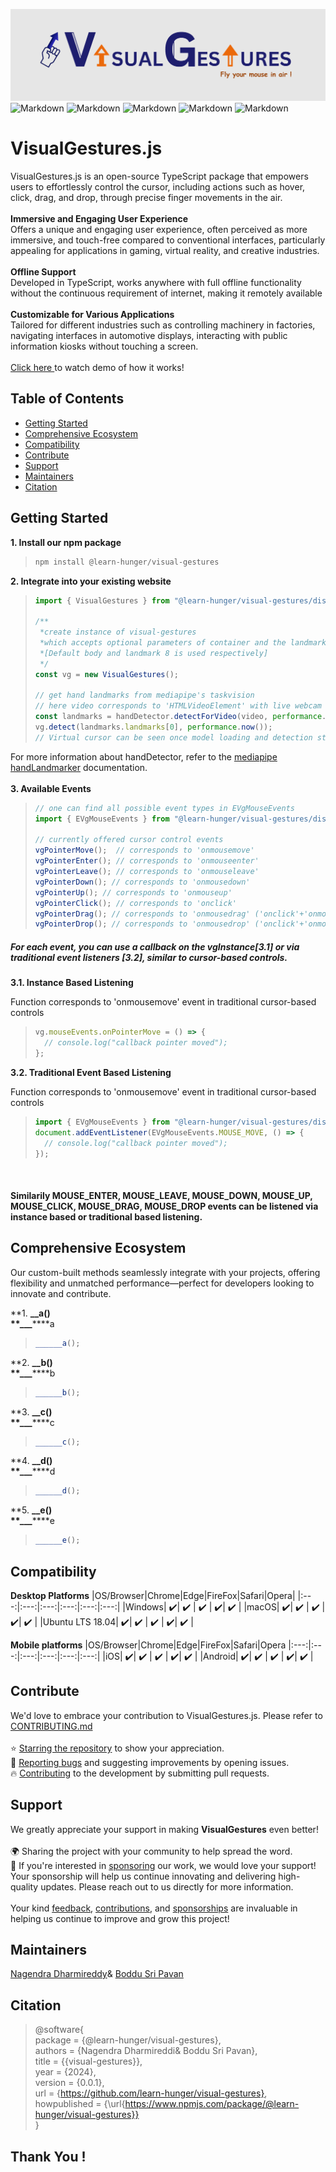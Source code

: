 ![plot](./src/assets/Banner.png)
![Markdown](https://img.shields.io/npm/v/@learn-hunger/visual-gestures)
![Markdown](https://img.shields.io/github/v/release/learn-hunger/visual-gestures)
![Markdown](https://img.shields.io/github/downloads/learn-hunger/visual-gestures/latest/total)
![Markdown](https://img.shields.io/badge/build-passing-brightgreen)
![Markdown](https://img.shields.io/badge/License-MIT-blue.svg)

# VisualGestures.js

VisualGestures.js is an open-source TypeScript package that empowers users to effortlessly control the cursor, including actions such as hover, click, drag, and drop, through precise finger movements in the air.
<br><br>
**Immersive and Engaging User Experience** <br>
Offers a unique and engaging user experience, often perceived as more immersive, and touch-free compared to conventional interfaces, particularly appealing for applications in gaming, virtual reality, and creative industries.
<br><br>
**Offline Support** <br>
Developed in TypeScript, works anywhere with full offline functionality without the continuous requirement of internet, making it remotely available
<br><br>
**Customizable for Various Applications** <br>
Tailored for different industries such as controlling machinery in factories, navigating interfaces in automotive displays, interacting with public information kiosks without touching a screen.
<br><br>
<a href="https://github.com/user-attachments/assets/a24cc183-36cd-42a9-9910-b8405c45327f"> Click here </a> to watch demo of how it works!
<br>

## Table of Contents</h2>

- [Getting Started](#getting-started)
- [Comprehensive Ecosystem](#comprehensive-ecosystem)
- [Compatibility](#compatibility)
- [Contribute](#contribute)
- [Support](#support)
- [Maintainers](#maintainers)
- [Citation](#citation)

## Getting Started

**1. Install our npm package**

>  ```javascript
>  npm install @learn-hunger/visual-gestures
>  ```

**2. Integrate into your existing website**

>  ```javascript
>  import { VisualGestures } from "@learn-hunger/visual-gestures/dist/";
>
>  /**
>   *create instance of visual-gestures
>   *which accepts optional parameters of container and the landmark to be used as pointer
>   *[Default body and landmark 8 is used respectively]
>   */
>  const vg = new VisualGestures();
>
>  // get hand landmarks from mediapipe's taskvision
>  // here video corresponds to 'HTMLVideoElement' with live webcam stream
>  const landmarks = handDetector.detectForVideo(video, performance.now());
>  vg.detect(landmarks.landmarks[0], performance.now());
>  // Virtual cursor can be seen once model loading and detection started successfully
>  ```

For more information about handDetector, refer to the <a href="https://www.npmjs.com/package/@mediapipe/tasks-vision">mediapipe handLandmarker</a> documentation.<br/><br/>
**3. Available Events** <br/>

>  ```javascript
>  // one can find all possible event types in EVgMouseEvents
>  import { EVgMouseEvents } from "@learn-hunger/visual-gestures/dist/app/utilities/vg-constants";
>
>  // currently offered cursor control events
>  vgPointerMove();  // corresponds to 'onmousemove'
>  vgPointerEnter(); // corresponds to 'onmouseenter'
>  vgPointerLeave(); // corresponds to 'onmouseleave'
>  vgPointerDown(); // corresponds to 'onmousedown'
>  vgPointerUp(); // corresponds to 'onmouseup'
>  vgPointerClick(); // corresponds to 'onclick'
>  vgPointerDrag(); // corresponds to 'onmousedrag' ('onclick'+'onmousemove')
>  vgPointerDrop(); // corresponds to 'onmousedrop' ('onclick'+'onmousemove'+'onmouseup')
>  ```

##### For each event, you can use a callback on the vgInstance[3.1] or via traditional event listeners [3.2], similar to cursor-based controls.

**3.1. Instance Based Listening** <br>

Function corresponds to 'onmousemove' event in traditional cursor-based controls

>  ```javascript
>  vg.mouseEvents.onPointerMove = () => {
>    // console.log("callback pointer moved");
>  };
>  ```

**3.2. Traditional Event Based Listening** <br>

Function corresponds to 'onmousemove' event in traditional cursor-based controls

>  ```javascript
>  import { EVgMouseEvents } from "@learn-hunger/visual-gestures/dist/app/utilities/vg-constants";
>  document.addEventListener(EVgMouseEvents.MOUSE_MOVE, () => {
>    // console.log("callback pointer moved");
>  });
>  ```
<br/>

#### Similarily MOUSE_ENTER, MOUSE_LEAVE, MOUSE_DOWN, MOUSE_UP, MOUSE_CLICK, MOUSE_DRAG, MOUSE_DROP events can be listened via instance based or traditional based listening.

## Comprehensive Ecosystem

Our custom-built methods seamlessly integrate with your projects, offering flexibility and unmatched performance—perfect for developers looking to innovate and contribute.

**1. **\_\_**a()** <br>
**\*\***\_\_\_**\*\***a

> ```javascript
> ______a();
> ```

**2. **\_\_**b()** <br>
**\*\***\_\_\_**\*\***b

> ```javascript
> ______b();
> ```

**3. **\_\_**c()** <br>
**\*\***\_\_\_**\*\***c

> ```javascript
> ______c();
> ```

**4. **\_\_**d()** <br>
**\*\***\_\_\_**\*\***d

> ```javascript
> ______d();
> ```

**5. **\_\_**e()** <br>
**\*\***\_\_\_**\*\***e

> ```javascript
> ______e();
> ```

## Compatibility

**Desktop Platforms**
|OS/Browser|Chrome|Edge|FireFox|Safari|Opera|
|:---:|:---:|:---:|:---:|:---:|:---:|
|Windows| ✔️| ✔️ | ✔️ | ✔️| ✔️ |
|macOS| ✔️| ✔️ | ✔️ | ✔️| ✔️ | 
|Ubuntu LTS 18.04| ✔️| ✔️ | ✔️ | ✔️| ✔️ |

**Mobile platforms**
|OS/Browser|Chrome|Edge|FireFox|Safari|Opera
|:---:|:---:|:---:|:---:|:---:|:---:|
|iOS| ✔️| ✔️ | ✔️ | ✔️| ✔️ |
|Android| ✔️| ✔️ | ✔️ | ✔️| ✔️ |

## Contribute

We'd love to embrace your contribution to VisualGestures.js. Please refer to <a href="https://github.com/learn-hunger/visual-gesture-events/blob/main/CONTRIBUTING.md">CONTRIBUTING.md</a>
<br><br>
⭐ [Starring the repository](https://github.com/learn-hunger/visual-gesture-events) to show your appreciation. <br>
🐛 [Reporting bugs](https://github.com/learn-hunger/visual-gesture-events/issues) and suggesting improvements by opening issues. <br>
🔥 [Contributing](https://github.com/learn-hunger/visual-gesture-events/blob/main/CONTRIBUTING.md) to the development by submitting pull requests. <br>

## Support

We greatly appreciate your support in making <b>VisualGestures</b> even better!
<br> <br>
🌍 Sharing the project with your community to help spread the word. <br>
💼 If you're interested in [sponsoring](https://github.com/sponsors/learn-hunger) our work, we would love your support! Your sponsorship will help us continue innovating and delivering high-quality updates. Please reach out to us directly for more information. <br><br>
Your kind [feedback](https://github.com/learn-hunger/visual-gesture-events/issues), [contributions](https://github.com/learn-hunger/visual-gesture-events/blob/main/CONTRIBUTING.md), and [sponsorships](https://github.com/sponsors/learn-hunger) are invaluable in helping us continue to improve and grow this project!

## Maintainers

<a href="https://www.linkedin.com/in/nagendra-dharmireddi-27a4651b1/">Nagendra Dharmireddy</a>& <a href= "https://www.linkedin.com/in/boddusripavan/"> Boddu Sri Pavan </a>

## Citation

> @software{ <br/>
> package = {@learn-hunger/visual-gestures}, <br/>
> authors = {Nagendra Dharmireddi& Boddu Sri Pavan}, <br/>
> title = {{visual-gestures}}, <br/>
> year = {2024}, <br/>
> version = {0.0.1}, <br/>
> url = {https://github.com/learn-hunger/visual-gestures}, <br/>
> howpublished = {\url{https://www.npmjs.com/package/@learn-hunger/visual-gestures}} <br/>
> }

## Thank You !
